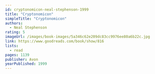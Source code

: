 ```yaml
---
id: cryptonomicon-neal-stephenson-1999
title: "Cryptonomicon"
simpleTitle: "Cryptonomicon"
authors:
  - Neal Stephenson
rating: 5
imageUrl: /images/book-images/5a346c62e209dc83cc9976ee80a6b22c.jpg
link: https://www.goodreads.com/book/show/816
lists:
  - read
pages: 1139
publisher: Avon
yearPublished: 1999
---
```

